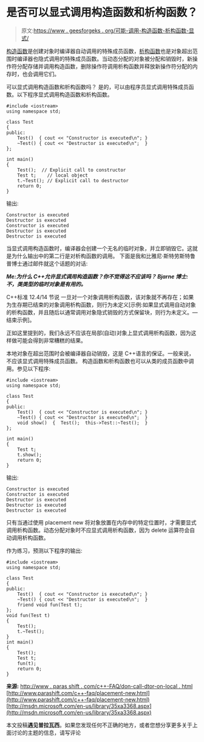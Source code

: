 # 是否可以显式调用构造函数和析构函数？

> 原文:[https://www . geesforgeks . org/可能-调用-构造函数-析构函数-显式/](https://www.geeksforgeeks.org/possible-call-constructor-destructor-explicitly/)

[构造函数](http://geeksquiz.com/constructors-c/)是创建对象时编译器自动调用的特殊成员函数，[析构函数](http://geeksquiz.com/destructors-c/)也是对象超出范围时编译器也隐式调用的特殊成员函数。当动态分配的对象被分配和销毁时，新操作符分配存储并调用构造函数，删除操作符调用析构函数并释放新操作符分配的内存时，也会调用它们。

可以显式调用构造函数和析构函数吗？
是的，可以由程序员显式调用特殊成员函数。以下程序显式调用构造函数和析构函数。

```
#include <iostream>
using namespace std;

class Test
{
public:
    Test()  { cout << "Constructor is executed\n"; }
    ~Test() { cout << "Destructor is executed\n";  }
};

int main()
{
    Test();  // Explicit call to constructor
    Test t;    // local object
    t.~Test(); // Explicit call to destructor
    return 0;
}
```

输出:

```
Constructor is executed
Destructor is executed
Constructor is executed
Destructor is executed
Destructor is executed 
```

当显式调用构造函数时，编译器会创建一个无名的临时对象，并立即销毁它。这就是为什么输出中的第二行是对析构函数的调用。
下面是我和比雅尼·斯特劳斯特鲁普博士通过邮件就这个话题的对话:

***Me:为什么 C++允许显式调用构造函数？你不觉得这不应该吗？
Bjarne 博士:不，类类型的临时对象是有用的。***

C++标准 12.4/14 节说
一旦对一个对象调用析构函数，该对象就不再存在；如果为生存期已结束的对象调用析构函数，则行为未定义[示例:如果显式调用自动对象的析构函数，并且随后以通常调用对象隐式销毁的方式保留块，则行为未定义。—结束示例]。

正如这里提到的，我们永远不应该在局部(自动)对象上显式调用析构函数，因为这样做可能会得到非常糟糕的结果。

本地对象在超出范围时会被编译器自动销毁，这是 C++语言的保证。一般来说，不应该显式调用特殊成员函数。
构造函数和析构函数也可以从类的成员函数中调用。参见以下程序:

```
#include <iostream>
using namespace std;

class Test
{
public:
    Test()  { cout << "Constructor is executed\n"; }
    ~Test() { cout << "Destructor is executed\n";  }
    void show()  {  Test();  this->Test::~Test();  }
};

int main()
{
    Test t;
    t.show();
    return 0;
}
```

输出:

```
Constructor is executed
Constructor is executed
Destructor is executed
Destructor is executed
Destructor is executed
```

只有当通过使用 placement new 将对象放置在内存中的特定位置时，才需要显式调用析构函数。动态分配对象时不应显式调用析构函数，因为 delete 运算符会自动调用析构函数。

作为练习，预测以下程序的输出:

```
#include <iostream>
using namespace std;

class Test
{
public:
    Test()  { cout << "Constructor is executed\n"; }
    ~Test() { cout << "Destructor is executed\n";  }
    friend void fun(Test t);
};
void fun(Test t)
{
    Test();
    t.~Test();
}
int main()
{
    Test();
    Test t;
    fun(t);
    return 0;
}
```

**来源:**
[http://www . paras shift . com/c++-FAQ/don-call-dtor-on-local . html](http://www.parashift.com/c++-faq/dont-call-dtor-on-local.html)
[http://www.parashift.com/c++-faq/placement-new.html](http://www.parashift.com/c++-faq/placement-new.html)
[http://msdn.microsoft.com/en-us/library/35xa3368.aspx](http://msdn.microsoft.com/en-us/library/35xa3368.aspx)

本文投稿**遇见普拉瓦西**。如果您发现任何不正确的地方，或者您想分享更多关于上面讨论的主题的信息，请写评论